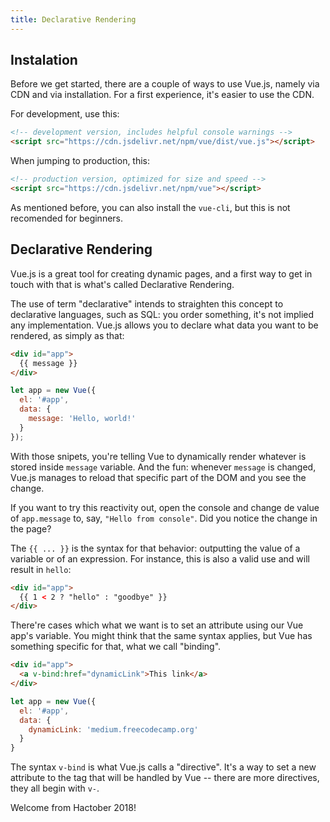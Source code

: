 ```yaml
---
title: Declarative Rendering
---
```


## Instalation

Before we get started, there are a couple of ways to use Vue.js, namely via CDN and via
installation. For a first experience, it's easier to use the CDN.

For development, use this:
```html
<!-- development version, includes helpful console warnings -->
<script src="https://cdn.jsdelivr.net/npm/vue/dist/vue.js"></script>
```

When jumping to production, this:
```html
<!-- production version, optimized for size and speed -->
<script src="https://cdn.jsdelivr.net/npm/vue"></script>
```

As mentioned before, you can also install the `vue-cli`, but this is not
recomended for beginners.

## Declarative Rendering

Vue.js is a great tool for creating dynamic pages, and a first way to get in
touch with that is what's called Declarative Rendering.

The use of term "declarative" intends to straighten this concept to
declarative languages, such as SQL: you order something, it's not implied
any implementation. Vue.js allows you to declare what data you want to be
rendered, as simply as that:

```html
<div id="app">
  {{ message }}
</div>
```

```javascript
let app = new Vue({
  el: '#app',
  data: {
    message: 'Hello, world!'
  }
});
```

With those snipets, you're telling Vue to dynamically render whatever is stored
inside `message` variable. And the fun: whenever `message` is changed,
Vue.js manages to reload that specific part of the DOM and you see the
change. 

If you want to try this reactivity out, open the console and change de value
of `app.message` to, say, `"Hello from console"`. Did you notice the change in
the page?

The `{{ ... }}` is the syntax for that behavior: outputting the value
of a variable or of an expression. For instance, this is also a valid use and
will result in `hello`:

```html
<div id="app">
  {{ 1 < 2 ? "hello" : "goodbye" }}
</div>
```

There're cases which what we want is to set an attribute using our Vue app's
variable.  You might think that the same syntax applies, but Vue has something
specific for that, what we call "binding".

```html
<div id="app">
  <a v-bind:href="dynamicLink">This link</a>
</div>
```

```javascript
let app = new Vue({
  el: '#app',
  data: {
    dynamicLink: 'medium.freecodecamp.org'
  }
}
```

The syntax `v-bind` is what Vue.js calls a "directive". It's a way to set a new
attribute to the tag that will be handled by Vue -- there are more
directives, they all begin with `v-`.

Welcome from Hactober 2018!
